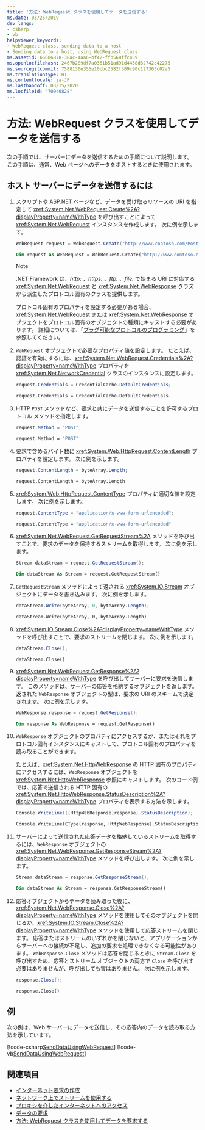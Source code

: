 ```yaml
---
title: '方法: WebRequest クラスを使用してデータを送信する'
ms.date: 03/25/2019
dev_langs:
- csharp
- vb
helpviewer_keywords:
- WebRequest class, sending data to a host
- Sending data to a host, using WebRequest class
ms.assetid: 66686878-38ac-4aa6-bf42-ffb568ffc459
ms.openlocfilehash: 2467b289df7a0361b51ad91d4458d32742c42275
ms.sourcegitcommit: 7588136e355e10cbc2582f389c90c127363c02a5
ms.translationtype: HT
ms.contentlocale: ja-JP
ms.lasthandoff: 03/15/2020
ms.locfileid: "70040828"
---
```

# <a name="how-to-send-data-by-using-the-webrequest-class"></a>方法: WebRequest クラスを使用してデータを送信する

次の手順では、サーバーにデータを送信するための手順について説明します。 この手順は、通常、Web ページへのデータをポストするときに使用されます。

## <a name="to-send-data-to-a-host-server"></a>ホスト サーバーにデータを送信するには

1. スクリプトや ASP.NET ページなど、データを受け取るリソースの URI を指定して <xref:System.Net.WebRequest.Create%2A?displayProperty=nameWithType> を呼び出すことによって <xref:System.Net.WebRequest> インスタンスを作成します。 次に例を示します。

    ```csharp
    WebRequest request = WebRequest.Create("http://www.contoso.com/PostAccepter.aspx");
    ```

    ```vb
    Dim request as WebRequest = WebRequest.Create("http://www.contoso.com/PostAccepter.aspx")
    ```

    > [!NOTE]
    > .NET Framework は、*http:* 、*https:* 、*ftp:* 、*file:* で始まる URI に対応する <xref:System.Net.WebRequest> と <xref:System.Net.WebResponse> クラスから派生したプロトコル固有のクラスを提供します。

    プロトコル固有のプロパティを設定する必要がある場合、<xref:System.Net.WebRequest> または <xref:System.Net.WebResponse> オブジェクトをプロトコル固有のオブジェクトの種類にキャストする必要があります。 詳細については、「[プラグ可能なプロトコルのプログラミング](programming-pluggable-protocols.md)」を参照してください。

2. `WebRequest` オブジェクトで必要なプロパティ値を設定します。 たとえば、認証を有効にするには、<xref:System.Net.WebRequest.Credentials%2A?displayProperty=nameWithType> プロパティを <xref:System.Net.NetworkCredential> クラスのインスタンスに設定します。

    ```csharp
    request.Credentials = CredentialCache.DefaultCredentials;
    ```

    ```vb
    request.Credentials = CredentialCache.DefaultCredentials
    ```

3. HTTP `POST` メソッドなど、要求と共にデータを送信することを許可するプロトコル メソッドを指定します。

    ```csharp
    request.Method = "POST";
    ```

    ```vb
    request.Method = "POST"
    ```

4. 要求で含めるバイト数に <xref:System.Web.HttpRequest.ContentLength> プロパティを設定します。 次に例を示します。

    ```csharp
    request.ContentLength = byteArray.Length;
    ```

    ```vb
    request.ContentLength = byteArray.Length
    ```

5. <xref:System.Web.HttpRequest.ContentType> プロパティに適切な値を設定します。 次に例を示します。

    ```csharp
    request.ContentType = "application/x-www-form-urlencoded";
    ```

    ```vb
    request.ContentType = "application/x-www-form-urlencoded"
    ```

6. <xref:System.Net.WebRequest.GetRequestStream%2A> メソッドを呼び出すことで、要求のデータを保持するストリームを取得します。 次に例を示します。

    ```csharp
    Stream dataStream = request.GetRequestStream();
    ```

    ```vb
    Dim dataStream As Stream = request.GetRequestStream()
    ```

7. `GetRequestStream` メソッドによって返される <xref:System.IO.Stream> オブジェクトにデータを書き込みます。 次に例を示します。

    ```csharp
    dataStream.Write(byteArray, 0, byteArray.Length);
    ```

    ```vb
    dataStream.Write(byteArray, 0, byteArray.Length)
    ```

8. <xref:System.IO.Stream.Close%2A?displayProperty=nameWithType> メソッドを呼び出すことで、要求のストリームを閉じます。 次に例を示します。

    ```csharp
    dataStream.Close();
    ```

    ```vb
    dataStream.Close()
    ```

9. <xref:System.Net.WebRequest.GetResponse%2A?displayProperty=nameWithType> を呼び出してサーバーに要求を送信します。 このメソッドは、サーバーの応答を格納するオブジェクトを返します。 返された `WebResponse` オブジェクトの型は、要求の URI のスキームで決定されます。 次に例を示します。

    ```csharp
    WebResponse response = request.GetResponse();
    ```

    ```vb
    Dim response As WebResponse = request.GetResponse()
    ```

10. `WebResponse` オブジェクトのプロパティにアクセスするか、またはそれをプロトコル固有インスタンスにキャストして、プロトコル固有のプロパティを読み取ることができます。

    たとえば、<xref:System.Net.HttpWebResponse> の HTTP 固有のプロパティにアクセスするには、`WebResponse` オブジェクトを <xref:System.Net.HttpWebResponse> 参照にキャストします。 次のコード例では、応答で送信される HTTP 固有の <xref:System.Net.HttpWebResponse.StatusDescription%2A?displayProperty=nameWithType> プロパティを表示する方法を示します。

    ```csharp
    Console.WriteLine(((HttpWebResponse)response).StatusDescription);
    ```

    ```vb
    Console.WriteLine(CType(response, HttpWebResponse).StatusDescription)
    ```

11. サーバーによって送信された応答データを格納しているストリームを取得するには、`WebResponse` オブジェクトの <xref:System.Net.WebResponse.GetResponseStream%2A?displayProperty=nameWithType> メソッドを呼び出します。 次に例を示します。

    ```csharp
    Stream dataStream = response.GetResponseStream();
    ```

    ```vb
    Dim dataStream As Stream = response.GetResponseStream()
    ```

12. 応答オブジェクトからデータを読み取った後に、<xref:System.Net.WebResponse.Close%2A?displayProperty=nameWithType> メソッドを使用してそのオブジェクトを閉じるか、<xref:System.IO.Stream.Close%2A?displayProperty=nameWithType> メソッドを使用して応答ストリームを閉じます。 応答またはストリームのいずれかを閉じないと、アプリケーションからサーバーへの接続が不足し、追加の要求を処理できなくなる可能性があります。 `WebResponse.Close` メソッドは応答を閉じるときに `Stream.Close` を呼び出すため、応答とストリーム オブジェクトの両方で `Close` を呼び出す必要はありませんが、呼び出しても害はありません。 次に例を示します。

    ```csharp
    response.Close();
    ```

    ```vb
    response.Close()
    ```

## <a name="example"></a>例

次の例は、Web サーバーにデータを送信し、その応答内のデータを読み取る方法を示しています。

[!code-csharp[SendDataUsingWebRequest](../../../samples/snippets/csharp/VS_Snippets_Network/SendDataUsingWebRequest/cs/WebRequestPostExample.cs)]
[!code-vb[SendDataUsingWebRequest](../../../samples/snippets/visualbasic/VS_Snippets_Network/SendDataUsingWebRequest/vb/WebRequestPostExample.vb)]

## <a name="see-also"></a>関連項目

- [インターネット要求の作成](creating-internet-requests.md)
- [ネットワーク上でストリームを使用する](using-streams-on-the-network.md)
- [プロキシを介したインターネットへのアクセス](accessing-the-internet-through-a-proxy.md)
- [データの要求](requesting-data.md)
- [方法: WebRequest クラスを使用してデータを要求する](how-to-request-data-using-the-webrequest-class.md)

